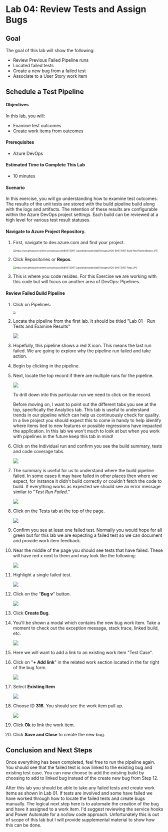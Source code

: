 # Lab 04: Review Tests and Assign Bugs

## Goal

The goal of this lab will show the following:

* Review Previous Failed Pipeline runs
* Located failed tests
* Create a new bug from a failed test
* Associate to a User Story work item

## Schedule a Test Pipeline

#### Objectives

In this lab, you will:

 * Examine test outcomes
 * Create work items from outcomes

#### Prerequisites

 * Azure DevOps


#### Estimated Time to Complete This Lab

 * 10 minutes

#### Scenario

In this exercise, you will go understanding how to examine test outcomes. The results of the unit tests are stored with the build pipeline build along with the logs and artifacts. The retention of these results are configurable within the Azure DevOps project settings. Each build can be reviewed at a high level for various test result statuses.

#### **Navigate to Azure Project Repository.**

1. First, navigate to dev.azure.com and find your project.      

    <img src="https://raw.githubusercontent.com/aliyoussefi/BAST306T-Labs/master/lab01/images/ADO-BAST306T-Project.JPG" alt="https://raw.githubusercontent.com/aliyoussefi/BAST306T-Labs/blob/master/lab01/images/ADO-BAST306T-Build-NewPipelineButton.JPG" style="zoom:50%;" />

1. Click Repositories or **Repos**.

   <img src="https://raw.githubusercontent.com/aliyoussefi/BAST306T-Labs/master/lab01/images/ADO-BAST306T-Repo.JPG" alt="https://raw.githubusercontent.com/aliyoussefi/BAST306T-Labs/blob/master/lab01/images/ADO-BAST306T-Repo.JPG" style="zoom:50%;" />

1. This is where you code resides. For this Exercise we are working with this code but will focus on another area of DevOps: Pipelines.

#### Review Failed Build Pipeline

1. Click on Pipelines:

     <img src="https://raw.githubusercontent.com/aliyoussefi/BAST306T-Labs/master/lab01/images/ADO-BAST306T-Build.JPG" style="zoom:50%;" />

1. Locate the pipeline from the first lab. It should be titled "Lab 01 - Run Tests and Examine Results"

     ![](https://raw.githubusercontent.com/aliyoussefi/BAST306T-Labs/master/lab03/images/ADO-Build-LocatePipeline.JPG)

1. Hopefully, this pipeline shows a red X icon. This means the last run failed. We are going to explore why the pipeline run failed and take action.

1. Begin by clicking in the pipeline.

1. Next, locate the top record if there are multiple runs for the pipeline. 

     ![](https://raw.githubusercontent.com/aliyoussefi/BAST306T-Labs/master/lab04/images/ADO-Build-Failed-Overview.JPG)

     To drill down into this particular run we need to click on the record.

     Before moving on, I want to point out the different tabs you see at the top, specifically the Analytics tab. This tab is useful to understand trends in our pipeline which can help us continuously check for quality. In a live project you should expect this to come in handy to help identify where items tied to new features or possible regressions have impacted the application. In this lab we won't much to look at but when you work with pipelines in the future keep this tab in mind!

     

1. Click on the Individual run and confirm you see the build summary, tests and code coverage tabs.

     ![](https://raw.githubusercontent.com/aliyoussefi/BAST306T-Labs/master/lab04/images/ADO-Build-Failed-Run-OverviewTab.JPG)

1. The summary is useful for us to understand where the build pipeline failed. In some cases it may have failed in other places then where we expect, for instance it didn't build correctly or couldn't fetch the code to build. If everything works as expected we should see an error message similar to "*Test Run Failed.*"

     ![](https://raw.githubusercontent.com/aliyoussefi/BAST306T-Labs/master/lab04/images/ADO-Build-Failed-Run-SummaryTab-TestRunFailed.JPG)

1. Click on the Tests tab at the top of the page.

     ![](https://raw.githubusercontent.com/aliyoussefi/BAST306T-Labs/master/lab04/images/ADO-Build-Failed-Run-TestsTab.JPG)

1. Confirm you see at least one failed test. Normally you would hope for all green but for this lab we are expecting a failed test so we can document and provide work item feedback.

1. Near the middle of the page you should see tests that have failed. These will have red x next to them and may look like the following:

     ![](https://raw.githubusercontent.com/aliyoussefi/BAST306T-Labs/master/lab04/images/ADO-Build-Failed-Run-TestsTab-FailedTests.JPG)

1. Highlight  a single failed test.

      ![](https://raw.githubusercontent.com/aliyoussefi/BAST306T-Labs/master/lab04/images/ADO-Build-Failed-Run-TestsTab-FailedTests.JPG)

1. Click on the "**Bug v**" button.

      ![](https://raw.githubusercontent.com/aliyoussefi/BAST306T-Labs/master/lab04/images/ADO-Build-Failed-Run-TestsTab-FailedTests-BugDropdown.JPG)

1. Click **Create Bug**.

1. You'll be shown a modal which contains the new bug work item. Take a moment to check out the exception message, stack trace, linked build, etc.

      

      ![](https://raw.githubusercontent.com/aliyoussefi/BAST306T-Labs/master/lab04/images/ADO-Build-Failed-Run-TestsTab-FailedTests-Bug-Overview.JPG)

1. Here we will want to add a link to an existing work item "Test Case".

1. Click on "**+ Add link**" in the related work section located in the far right of the bug form.

      ![](https://raw.githubusercontent.com/aliyoussefi/BAST306T-Labs/master/lab04/images/ADO-Build-Failed-Run-TestsTab-FailedTests-Bug-LinkWorkItemButton.JPG)

      

1. Select **Existing Item**

      ![](https://raw.githubusercontent.com/aliyoussefi/BAST306T-Labs/master/lab04/images/ADO-Build-Failed-Run-TestsTab-FailedTests-Bug-LinkWorkItemButton-Existing.JPG)

1. Choose ID **316**. You should see the work item pull up.

      ![](https://raw.githubusercontent.com/aliyoussefi/BAST306T-Labs/master/lab04/images/ADO-Build-Failed-Run-TestsTab-FailedTests-Bug-LinkTestCase.JPG)

1. Click **Ok** to link the work item.

1. Click **Save and Close** to create the new bug.

## **Conclusion and Next Steps**

Once everything has been completed, feel free to run the pipeline again. You should see that the failed test is now linked to the existing bug and existing test case. You can now choose to add the existing build by choosing to add to linked bug instead of the create new bug from Step 12.

After this lab you should be able to take any failed tests and create work items as shown in Lab 01. If tests are involved and some have failed we have worked through how to locate the failed tests and create bugs manually. The logical next step here is to automate the creation of the bug and have it assigned to a work item. I'd suggest reviewing the service hooks and Power Automate for a no/low code approach. Unfortunately this is out of scope of this lab but I will provide supplemental material to show how this can be done.